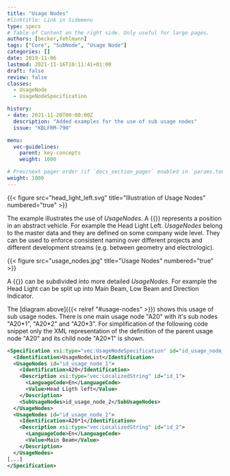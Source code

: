 ```yaml
---
title: "Usage Nodes"
#linktitle: Link in Sidemenu
type: specs
# Table of Content on the right side. Only useful for large pages.
authors: [becker,fehlmann]
tags: ["Core", "SubNode", "Usage Node"]
categories: []
date: 2019-11-06
lastmod: 2021-11-16T10:11:41+01:00
draft: false
review: false
classes:
  - UsageNode
  - UsageNodeSpecification

history:
- date: 2021-11-20T00:00:00Z
  description: "Added examples for the use of sub usage nodes"
  issue: "KBLFRM-790"

menu:
  vec-guidelines:
    parent: key-concepts
    weight: 1000

# Prev/next pager order (if `docs_section_pager` enabled in `params.toml`)
weight: 1000
---
```


{{< figure src="head_light_left.svg" title="Illustration of Usage Nodes" numbered="true" >}}

The example illustrates the use of *UsageNodes*. A {{<vec-class UsageNode>}} represents a position in an abstract vehicle. For example the Head Light Left. *UsageNodes* belong to the master data and they are defined on some company wide level. They can be used to enforce consistent naming over different projects and different development streams (e.g. between geometry and electrologic).


{{< figure src="usage_nodes.jpg" title="Usage Nodes" numbered="true" >}}

A {{<vec-class UsageNode>}} can be subdivided into more detailed *UsageNodes*. For example the Head Light can be split up into Main Beam, Low Beam and Direction Indicator.

The [diagram above]({{< relref "#usage-nodes" >}}) shows this usage of sub usage nodes. There is one main usage node "A20" with it's sub nodes "A20\*1",  "A20\*2" and "A20\*3". For simplification of the following code snippet only the XML representation of the definition of the parent usage node "A20" and its child node "A20*1" is shown.

```xml
<Specification xsi:type="vec:UsageNodeSpecification" id="id_usage_node_spec_1">
  <Identification>UsageNodeList</Identification>
  <UsageNodes id="id_usage_node_1">
    <Identification>A20</Identification>
    <Description xsi:type="vec:LocalizedString" id="id_1">
      <LanguageCode>En</LanguageCode>
      <Value>Head Ligth left</Value>
    </Description>
    <SubUsageNodes>id_usage_node_2</SubUsageNodes>
  </UsageNodes>
  <UsageNodes id="id_usage_node_2">
    <Identification>A20*1</Identification>
    <Description xsi:type="vec:LocalizedString" id="id_2">
      <LanguageCode>En</LanguageCode>
      <Value>Main Beam</Value>
    </Description>
  </UsageNodes>
[...]
</Specification>
```
